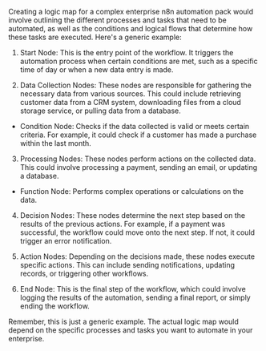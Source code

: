 Creating a logic map for a complex enterprise n8n automation pack would involve outlining the different processes and tasks that need to be automated, as well as the conditions and logical flows that determine how these tasks are executed. Here's a generic example:

1. Start Node: This is the entry point of the workflow. It triggers the automation process when certain conditions are met, such as a specific time of day or when a new data entry is made.

2. Data Collection Nodes: These nodes are responsible for gathering the necessary data from various sources. This could include retrieving customer data from a CRM system, downloading files from a cloud storage service, or pulling data from a database.

  - Condition Node: Checks if the data collected is valid or meets certain criteria. For example, it could check if a customer has made a purchase within the last month.

3. Processing Nodes: These nodes perform actions on the collected data. This could involve processing a payment, sending an email, or updating a database.

  - Function Node: Performs complex operations or calculations on the data.

4. Decision Nodes: These nodes determine the next step based on the results of the previous actions. For example, if a payment was successful, the workflow could move onto the next step. If not, it could trigger an error notification.

5. Action Nodes: Depending on the decisions made, these nodes execute specific actions. This can include sending notifications, updating records, or triggering other workflows.

6. End Node: This is the final step of the workflow, which could involve logging the results of the automation, sending a final report, or simply ending the workflow.

Remember, this is just a generic example. The actual logic map would depend on the specific processes and tasks you want to automate in your enterprise.